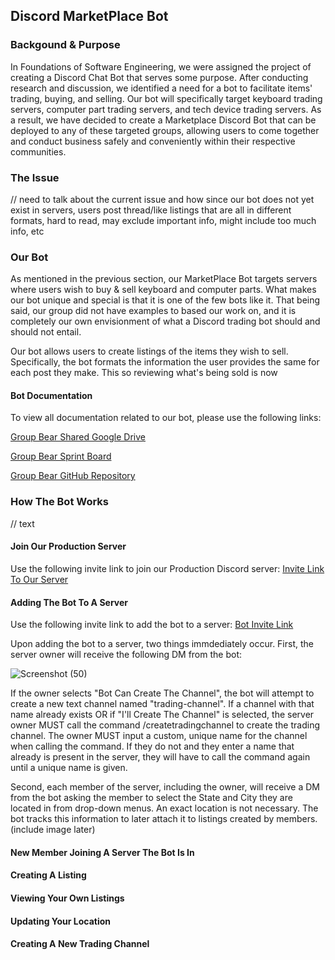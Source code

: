 ## Discord MarketPlace Bot
### Backgound & Purpose
In Foundations of Software Engineering, we were assigned the project of creating a Discord Chat Bot that serves some purpose. After conducting research and discussion, we identified a need for a bot to facilitate items' trading, buying, and selling. Our bot will specifically target keyboard trading servers, computer part trading servers, and tech device trading servers. As a result, we have decided to create a Marketplace Discord Bot that can be deployed to any of these targeted groups, allowing users to come together and conduct business safely and conveniently within their respective communities.

### The Issue
// need to talk about the current issue and how since our bot does not yet exist in servers, users post thread/like listings that are all in different formats, hard to read, may exclude important info, might include too much info, etc

### Our Bot
As mentioned in the previous section, our MarketPlace Bot targets servers where users wish to buy & sell keyboard and computer parts. What makes our bot unique and special is that it is one of the few bots like it. That being said, our group did not have examples to based our work on, and it is completely our own envisionment of what a Discord trading bot should and should not entail.

Our bot allows users to create listings of the items they wish to sell. Specifically, the bot formats the information the user provides the same for each post they make. This so reviewing what's being sold is now

#### Bot Documentation
To view all documentation related to our bot, please use the following links:

[Group Bear Shared Google Drive](https://drive.google.com/drive/folders/1Sn4PxEXHuTDNMWvR-0BYmb5M2VSLNGK6?usp=sharing)

[Group Bear Sprint Board](https://github.com/orgs/CS5500-S-2023/projects/65?query=is%3Aopen+sort%3Aupdated-desc)

[Group Bear GitHub Repository](https://github.com/CS5500-S-2023/team-bear)

### How The Bot Works
// text

#### Join Our Production Server
Use the following invite link to join our Production Discord server: [Invite Link To Our Server](https://discord.gg/sFcdK3xj)

#### Adding The Bot To A Server
Use the following invite link to add the bot to a server: [Bot Invite Link](https://discord.com/api/oauth2/authorize?client_id=1093746738361270373&permissions=8&scope=bot)

Upon adding the bot to a server, two things immdediately occur. First, the server owner will receive the following DM from the bot:

![Screenshot (50)](https://user-images.githubusercontent.com/78775944/232926423-d039fda7-286d-4cd2-b9b9-d978e2218a4b.png)

If the owner selects "Bot Can Create The Channel", the bot will attempt to create a new text channel named "trading-channel". If a channel with that name already exists OR if "I'll Create The Channel" is selected, the server owner MUST call the command /createtradingchannel to create the trading channel. The owner MUST input a custom, unique name for the channel when calling the command. If they do not and they enter a name that already is present in the server, they will have to call the command again until a unique name is given.

Second, each member of the server, including the owner, will receive a DM from the bot asking the member to select the State and City they are located in from drop-down menus. An exact location is not necessary. The bot tracks this information to later attach it to listings created by members. (include image later)

#### New Member Joining A Server The Bot Is In

#### Creating A Listing

#### Viewing Your Own Listings

#### Updating Your Location

#### Creating A New Trading Channel
